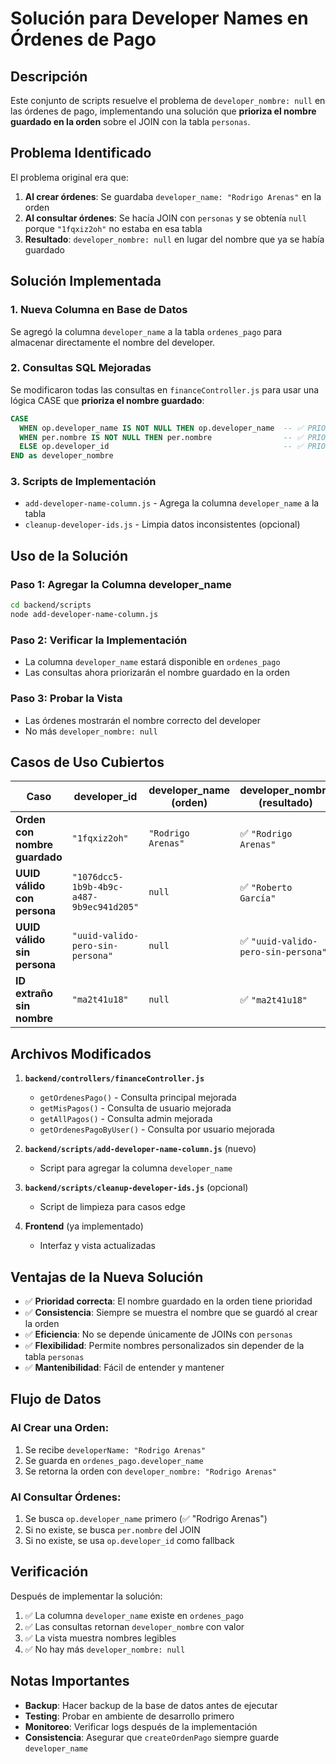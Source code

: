 # Solución para Developer Names en Órdenes de Pago

## Descripción

Este conjunto de scripts resuelve el problema de `developer_nombre: null` en las órdenes de pago, implementando una solución que **prioriza el nombre guardado en la orden** sobre el JOIN con la tabla `personas`.

## Problema Identificado

El problema original era que:
1. **Al crear órdenes**: Se guardaba `developer_name: "Rodrigo Arenas"` en la orden
2. **Al consultar órdenes**: Se hacía JOIN con `personas` y se obtenía `null` porque `"1fqxiz2oh"` no estaba en esa tabla
3. **Resultado**: `developer_nombre: null` en lugar del nombre que ya se había guardado

## Solución Implementada

### 1. **Nueva Columna en Base de Datos**
Se agregó la columna `developer_name` a la tabla `ordenes_pago` para almacenar directamente el nombre del developer.

### 2. **Consultas SQL Mejoradas**
Se modificaron todas las consultas en `financeController.js` para usar una lógica CASE que **prioriza el nombre guardado**:

```sql
CASE 
  WHEN op.developer_name IS NOT NULL THEN op.developer_name  -- ✅ PRIORIDAD 1: Nombre guardado en la orden
  WHEN per.nombre IS NOT NULL THEN per.nombre                -- ✅ PRIORIDAD 2: Nombre de la tabla personas
  ELSE op.developer_id                                       -- ✅ PRIORIDAD 3: ID como fallback
END as developer_nombre
```

### 3. **Scripts de Implementación**
- `add-developer-name-column.js` - Agrega la columna `developer_name` a la tabla
- `cleanup-developer-ids.js` - Limpia datos inconsistentes (opcional)

## Uso de la Solución

### **Paso 1: Agregar la Columna developer_name**
```bash
cd backend/scripts
node add-developer-name-column.js
```

### **Paso 2: Verificar la Implementación**
- La columna `developer_name` estará disponible en `ordenes_pago`
- Las consultas ahora priorizarán el nombre guardado en la orden

### **Paso 3: Probar la Vista**
- Las órdenes mostrarán el nombre correcto del developer
- No más `developer_nombre: null`

## Casos de Uso Cubiertos

| Caso | developer_id | developer_name (orden) | developer_nombre (resultado) |
|------|--------------|------------------------|------------------------------|
| **Orden con nombre guardado** | `"1fqxiz2oh"` | `"Rodrigo Arenas"` | ✅ `"Rodrigo Arenas"` |
| **UUID válido con persona** | `"1076dcc5-1b9b-4b9c-a487-9b9ec941d205"` | `null` | ✅ `"Roberto García"` |
| **UUID válido sin persona** | `"uuid-valido-pero-sin-persona"` | `null` | ✅ `"uuid-valido-pero-sin-persona"` |
| **ID extraño sin nombre** | `"ma2t41u18"` | `null` | ✅ `"ma2t41u18"` |

## Archivos Modificados

1. **`backend/controllers/financeController.js`**
   - `getOrdenesPago()` - Consulta principal mejorada
   - `getMisPagos()` - Consulta de usuario mejorada
   - `getAllPagos()` - Consulta admin mejorada
   - `getOrdenesPagoByUser()` - Consulta por usuario mejorada

2. **`backend/scripts/add-developer-name-column.js`** (nuevo)
   - Script para agregar la columna `developer_name`

3. **`backend/scripts/cleanup-developer-ids.js`** (opcional)
   - Script de limpieza para casos edge

4. **Frontend** (ya implementado)
   - Interfaz y vista actualizadas

## Ventajas de la Nueva Solución

- ✅ **Prioridad correcta**: El nombre guardado en la orden tiene prioridad
- ✅ **Consistencia**: Siempre se muestra el nombre que se guardó al crear la orden
- ✅ **Eficiencia**: No se depende únicamente de JOINs con `personas`
- ✅ **Flexibilidad**: Permite nombres personalizados sin depender de la tabla `personas`
- ✅ **Mantenibilidad**: Fácil de entender y mantener

## Flujo de Datos

### **Al Crear una Orden:**
1. Se recibe `developerName: "Rodrigo Arenas"`
2. Se guarda en `ordenes_pago.developer_name`
3. Se retorna la orden con `developer_nombre: "Rodrigo Arenas"`

### **Al Consultar Órdenes:**
1. Se busca `op.developer_name` primero (✅ "Rodrigo Arenas")
2. Si no existe, se busca `per.nombre` del JOIN
3. Si no existe, se usa `op.developer_id` como fallback

## Verificación

Después de implementar la solución:
1. ✅ La columna `developer_name` existe en `ordenes_pago`
2. ✅ Las consultas retornan `developer_nombre` con valor
3. ✅ La vista muestra nombres legibles
4. ✅ No hay más `developer_nombre: null`

## Notas Importantes

- **Backup**: Hacer backup de la base de datos antes de ejecutar
- **Testing**: Probar en ambiente de desarrollo primero
- **Monitoreo**: Verificar logs después de la implementación
- **Consistencia**: Asegurar que `createOrdenPago` siempre guarde `developer_name`
